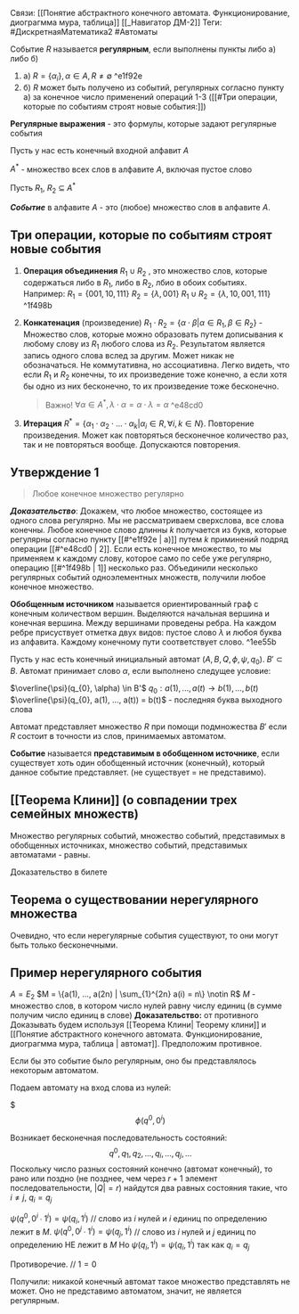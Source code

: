 Связи: [[Понятие абстрактного конечного автомата. Функционирование, диограгмма мура, таблица]] [[_Навигатор ДМ-2]]
Теги: #ДискретнаяМатематика2 #Автоматы

Событие $R$ называется **регулярным**, если выполнены пункты либо a) либо б)
1.  а) $R = \{\alpha_{i}\}, \alpha \in A, R \ne \emptyset$  ^e1f92e
2.  б) $R$ может быть получено из событий, регулярных согласно пункту a) за конечное число применений операций 1-3 ([[#Три операции, которые по событиям строят новые события:]])

**Регулярные выражения** - это формулы, которые задают регулярные события

Пусть у нас есть конечный входной алфавит $A$

$A^{*}$ - множество всех слов в алфавите $A$, включая пустое слово

Пусть $R_{1}$, $R_{2}$ $\subseteq$ $A^{*}$ 

***Событие*** в алфавите $A$ - это (любое) множество слов в алфавите $A$. 



## Три операции, которые по событиям строят новые события

1. **Операция объединения** $R_{1} \cup R_{2}$ , это множество слов, которые содержаться либо в $R_{1}$, либо в $R_{2}$, лбио в обоих событиях. 
	Например: 
	$R_{1} = \{001, 10, 111\}$
	$R_{2}= \{\lambda, 001\}$ 
	$R_{1} \cup R_{2} = \{\lambda, 10, 001, 111\}$  ^1f498b
2. **Конкатенация** (произведение) $R_{1} ⋅ R_{2} = \{ \alpha ⋅ \beta| \alpha \in R_{1}, \beta \in R_{2} \}$  - Множество слов, которые можно образовать путем дописывания к любому слову из $R_1$ любого слова из $R_{2}$. Результатом является запись одного слова вслед за другим. Может никак не обозначаться. Не коммутативна, но ассоциативна. Легко видеть, что если $R_{1}$ и $R_{2}$ конечны, то их произведение тоже конечно, а если хотя бы одно из них бесконечно, то их произведение тоже бесконечно.
	> Важно! $\forall \alpha \in A^{*}, \lambda ⋅ \alpha = \alpha ⋅ \lambda = \alpha$  ^e48cd0

1.  **Итерация** $R^{*} = \{\alpha_{1} ⋅ \alpha_{2} ⋅ ... ⋅ \alpha_{k}| \alpha_{i} \in R, \forall i, k \in N\}$. Повторение произведения. Может как повторяться бесконечное количество раз, так и не повторяться вообще. Допускаются повторения.

## Утверждение 1
> Любое конечное множество регулярно

***Доказательство***: Докажем, что любое множество, состоящее из одного слова регулярно. Мы не рассматриваем сверхслова, все слова конечны. Любое конечное слово длинны $k$ получается из букв, которые регулярны согласно пункту [[#^e1f92e | а)]] путем $k$ приминений подряд операции [[#^e48cd0 | 2]]. Если есть конечное множество, то мы применяем к каждому слову, которое само по себе уже регулярно, операцию [[#^1f498b | 1]] несколько раз. Объединили несколько регулярных событий одноэлементных множеств, получили любое конечное множество.

**Обобщенным источником** называется ориентированный граф с конечным количеством вершин. Выделяются начальная вершина и конечная вершина. Между вершинами проведены ребра. На каждом ребре присуствует отметка двух видов: пустое слово $\lambda$ и любоя буква из алфавита. Каждому конечному пути соответствует слово. ^1ee55b

Пусть у нас есть конечный инициальный автомат $(A, B, Q, \phi, \psi, q_{0})$. $B' \subset B$. 
Автомат принимает слово $\alpha$, если выполнено следущее условие:

$\overline{\psi}(q_{0}, \alpha) \in B'$ 
$q_{0}: a(1), ...,a(t) \rightarrow b(1), ...,b(t)$
$\overline{\psi}(q_{0}, a(1), ..., a(t)) = b(t)$ - последняя буква выходного слова

Автомат представляет множество $R$ при помощи подмножества $B'$ если $R$ состоит в точности из слов, принимаемых автоматом.

**Событие** называется **представимым в обобщенном источнике**, если существует хоть один обобщенный источник (конечный), который данное событие представляет. (не существует = не представимо).

## [[Теорема Клини]] (о совпадении трех семейных множеств)
Множество регулярных событий, множество событий, представимых в обобщенных источниках, множество событий, представимых автоматами - равны.

Доказательство в билете

## Теорема о существовании нерегулярного множества
Очевидно, что если нерегулярные события существуют, то они могут быть только бесконечными.

## Пример нерегулярного события
$A = E_{2}$
$M = \{a(1), ..., a(2n) | \sum_{1}^{2n} a(i) = n\} \notin R$ 
$M$ - множество слов, в котором число нулей равну числу единиц (в сумме получим число единиц в слове)
**Доказательство:** от противного
Доказывать будем используя [[Теорема Клини| Теорему клини]] и [[Понятие абстрактного конечного автомата. Функционирование, диограгмма мура, таблица | автомат]]. 
Предположим противное.

Если бы это событие было регулярным, оно бы представлялось некоторым автоматом.

Подаем автомату на вход слова из нулей:

$$$\phi(q^{0},0^{i})$$

Возникает бесконечная последовательность состояний: 
$$q^{0}, q_{1}, q_{2}, ..., q_{i}, ..., q_{j}, ...$$
Поскольку число разных состояний конечно (автомат конечный), то рано или поздно (не позднее, чем через $r+1$ элемент последовательности, $|Q| = r$) найдутся два равных состояния такие, что $i \ne j$, $q_{i} = q_{j}$ 

$\psi(q^{0}, 0^{i} ∙ 1^{i}) = \psi(q_{i}, 1^{i})$ // слово из $i$ нулей и $i$ единиц по определению лежит в $M$. 
$\psi(q^{0}, 0^{j} ∙ 1^{i}) = \psi(q_{j}, 1^{i})$ // слово из $i$ нулей и $j$ единиц по определению НЕ лежит в $M$
Но $\psi(q_{i}, 1^{i}) = \psi(q_{i}, 1^{i})$ так как $q_{i}=q_{j}$ 

Противоречие. // $1 = 0$ 

Получили: никакой конечный автомат такое множество представлять не может. Оно не представимо автоматом, значит, не является регулярным.
